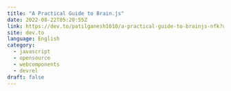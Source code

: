 ```yaml
---
title: "A Practical Guide to Brain.js"
date: 2022-08-22T05:20:55Z
link: https://dev.to/patilganesh1010/a-practical-guide-to-brainjs-nfk?utm_medium=RSS&utm_source=news.12bit.vn
site: dev.to
language: English
category:
  - javascript
  - opensource
  - webcomponents
  - devrel
draft: false
---
```

